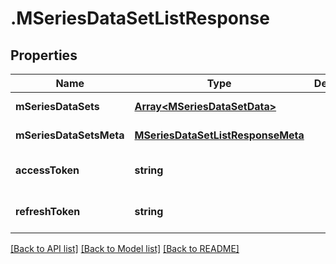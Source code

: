 # .MSeriesDataSetListResponse

## Properties

Name | Type | Description | Notes
------------ | ------------- | ------------- | -------------
**mSeriesDataSets** | [**Array&lt;MSeriesDataSetData&gt;**](MSeriesDataSetData.md) |  | [default to undefined]
**mSeriesDataSetsMeta** | [**MSeriesDataSetListResponseMeta**](MSeriesDataSetListResponseMeta.md) |  | [default to undefined]
**accessToken** | **string** |  | [optional] [default to undefined]
**refreshToken** | **string** |  | [optional] [default to undefined]


[[Back to API list]](../README.md#documentation-for-api-endpoints) [[Back to Model list]](../README.md#documentation-for-models) [[Back to README]](../README.md)
